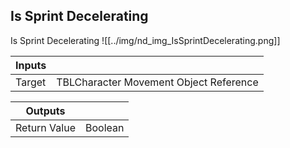 ## Is Sprint Decelerating
Is Sprint Decelerating
![[../img/nd_img_IsSprintDecelerating.png]]

|Inputs||
|--|--|
| Target | TBLCharacter Movement Object Reference |

|Outputs||
|--|--|
| Return Value | Boolean |
